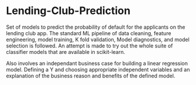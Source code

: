 # Lending-Club-Prediction
Set of models to predict the probability of default for the applicants on the lending club app. The standard ML pipeline of data cleaning, feature engineering, model training, K fold validation, Model diagnostics, and model selection is followed. An attempt is made to try out the whole suite of classifier models that are available in scikit-learn.

Also involves an independant business case for building a linear regression model. Defining a Y and choosing appropriate independent variables and an explanation of the business reason and benefits of the defined model.

